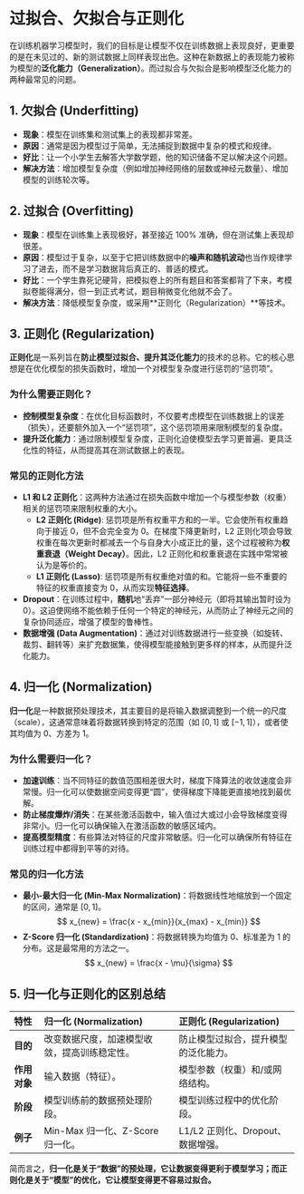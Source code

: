 # 过拟合、欠拟合与正则化

在训练机器学习模型时，我们的目标是让模型不仅在训练数据上表现良好，更重要的是在未见过的、新的测试数据上同样表现出色。这种在新数据上的表现能力被称为模型的**泛化能力（Generalization）**。而过拟合与欠拟合是影响模型泛化能力的两种最常见的问题。

## 1. 欠拟合 (Underfitting)

-   **现象**：模型在训练集和测试集上的表现都非常差。
-   **原因**：通常是因为模型过于简单，无法捕捉到数据中复杂的模式和规律。
-   **好比**：让一个小学生去解答大学数学题，他的知识储备不足以解决这个问题。
-   **解决方法**：增加模型复杂度（例如增加神经网络的层数或神经元数量）、增加模型的训练轮次等。

## 2. 过拟合 (Overfitting)

-   **现象**：模型在训练集上表现极好，甚至接近 100% 准确，但在测试集上表现却很差。
-   **原因**：模型过于复杂，以至于它把训练数据中的**噪声和随机波动**也当作规律学习了进去，而不是学习数据背后真正的、普适的模式。
-   **好比**：一个学生靠死记硬背，把模拟卷上的所有题目和答案都背了下来，考模拟卷能得满分，但一到正式考试，题目稍微变化他就不会了。
-   **解决方法**：降低模型复杂度，或采用**正则化（Regularization）**等技术。

## 3. 正则化 (Regularization)

**正则化**是一系列旨在**防止模型过拟合、提升其泛化能力**的技术的总称。它的核心思想是在优化模型的损失函数时，增加一个对模型复杂度进行惩罚的“惩罚项”。

### 为什么需要正则化？

-   **控制模型复杂度**：在优化目标函数时，不仅要考虑模型在训练数据上的误差（损失），还要额外加入一个“惩罚项”，这个惩罚项用来限制模型的复杂度。
-   **提升泛化能力**：通过限制模型复杂度，正则化迫使模型去学习更普遍、更具泛化性的特征，从而提高其在测试数据上的表现。

### 常见的正则化方法

-   **L1 和 L2 正则化**：这两种方法通过在损失函数中增加一个与模型参数（权重）相关的惩罚项来限制权重的大小。
    -   **L2 正则化 (Ridge)**: 惩罚项是所有权重平方和的一半。它会使所有权重趋向于接近 0，但不会完全变为 0。在梯度下降更新时，L2 正则化项会导致权重在每次更新时都减去一个与自身大小成正比的量，这个过程被称为**权重衰退（Weight Decay）**。因此，L2 正则化和权重衰退在实践中常常被认为是等价的。
    -   **L1 正则化 (Lasso)**: 惩罚项是所有权重绝对值的和。它能将一些不重要的特征的权重直接变为 0，从而实现**特征选择**。
-   **Dropout**：在训练过程中，**随机**地“丢弃”一部分神经元（即将其输出暂时设为 0）。这迫使网络不能依赖于任何一个特定的神经元，从而防止了神经元之间的复杂协同适应，增强了模型的鲁棒性。
-   **数据增强 (Data Augmentation)**：通过对训练数据进行一些变换（如旋转、裁剪、翻转等）来扩充数据集，使得模型能接触到更多样的样本，从而提升泛化能力。

## 4. 归一化 (Normalization)

**归一化**是一种数据预处理技术，其主要目的是将输入数据调整到一个统一的尺度（scale），这通常意味着将数据转换到特定的范围（如 $[0, 1]$ 或 $[-1, 1]$），或者使其均值为 0、方差为 1。

### 为什么需要归一化？

-   **加速训练**：当不同特征的数值范围相差很大时，梯度下降算法的收敛速度会非常慢。归一化可以使数据空间变得更“圆”，使得梯度下降能更直接地找到最优解。
-   **防止梯度爆炸/消失**：在某些激活函数中，输入值过大或过小会导致梯度变得非常小。归一化可以确保输入在激活函数的敏感区域内。
-   **提高模型精度**：有些算法对特征的尺度非常敏感。归一化可以确保所有特征在训练过程中都得到平等的对待。

### 常见的归一化方法

-   **最小-最大归一化 (Min-Max Normalization)**：将数据线性地缩放到一个固定的区间，通常是 $[0, 1]$。
    $$ x_{new} = \frac{x - x_{min}}{x_{max} - x_{min}} $$
-   **Z-Score 归一化 (Standardization)**：将数据转换为均值为 0、标准差为 1 的分布。这是最常用的方法之一。
    $$ x_{new} = \frac{x - \mu}{\sigma} $$

## 5. 归一化与正则化的区别总结

| 特性 | 归一化 (Normalization) | 正则化 (Regularization) |
| :--- | :--- | :--- |
| **目的** | 改变数据尺度，加速模型收敛，提高训练稳定性。 | 防止模型过拟合，提升模型的泛化能力。 |
| **作用对象** | 输入数据（特征）。 | 模型参数（权重）和/或网络结构。 |
| **阶段** | 模型训练前的数据预处理阶段。 | 模型训练过程中的优化阶段。 |
| **例子** | Min-Max 归一化、Z-Score 归一化。 | L1/L2 正则化、Dropout、数据增强。 |

简而言之，**归一化是关于“数据”的预处理，它让数据变得更利于模型学习；而正则化是关于“模型”的优化，它让模型变得更不容易过拟合。**